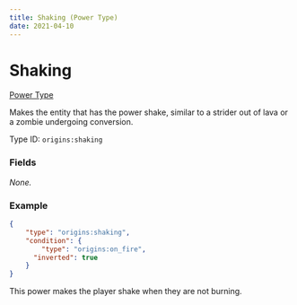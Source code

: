 ```yaml
---
title: Shaking (Power Type)
date: 2021-04-10
---
```


# Shaking

[Power Type](../power_types.md)

Makes the entity that has the power shake, similar to a strider out of lava or a zombie undergoing conversion.

Type ID: `origins:shaking`

### Fields

_None._

### Example
```json
{
  	"type": "origins:shaking",
  	"condition": {
    	"type": "origins:on_fire",
      "inverted": true
  	}
}
```
This power makes the player shake when they are not burning.
